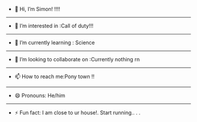 - 👋 Hi, I’m Simon! !!!!
-------------------------
- 👀 I’m interested in :Call of duty!!!
-------------------------
- 🌱 I’m currently learning : Science
-------------------------
- 💞️ I’m looking to collaborate on :Currently nothing rn
-------------------------
- 📫 How to reach me:Pony town !!
-------------------------
- 😄 Pronouns: He/him
-------------------------
- ⚡ Fun fact: I am close to ur house!. Start running.. . .

<!---
GH05TS1M0NR1L3Y/GH05TS1M0NR1L3Y is a ✨ special ✨ repository because its `README.md` (this file) appears on your GitHub profile.
You can click the Preview link to take a look at your changes.
--->
